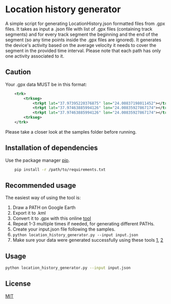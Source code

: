 # Location history generator

A simple script for generating LocationHistory.json formatted files from .gpx files.
It takes as input a .json file with list of .gpx files (containing track segments) and for every track segment
the beginning and the end of the segment (so any time points inside the .gpx files are ignored).
It generates the device's activity based on the average velocity it needs to cover the segment
in the provided time interval. Please note that each path has only one activity associated to it.

## Caution

Your .gpx data MUST be in this format:
```xml
    <trk>
        <trkseg>
            <trkpt lat="37.97395220376875" lon="24.00837198011452"></trkpt>
            <trkpt lat="37.97463885994126" lon="24.00835927867174"></trkpt>
            <trkpt lat="37.97463885994126" lon="24.00835927867174"></trkpt>
        <trkseg>
    </trk>
```
Please take a closer look at the samples folder before running.

## Installation of dependencies

Use the package manager [pip](https://pip.pypa.io/en/stable/).

```bash
    pip install -r /path/to/requirements.txt
```

## Recommended usage

The easiest way of using the tool is:
1. Draw a PATH on Google Earth
2. Export it to .kml
3. Convert it to .gpx with this online [tool](https://kml2gpx.com/)
4. Repeat 1-3 multiple times if needed, for generating different PATHs.
5. Create your input.json file following the samples.
6. `python location_history_generator.py --input input.json`
7. Make sure your data were generated successfully using these tools [1](https://locationhistoryvisualizer.com/heatmap/), [2](http://theyhaveyour.info/)


## Usage

```bash
python location_history_generator.py --input input.json
```

## License
[MIT](https://choosealicense.com/licenses/mit/)
